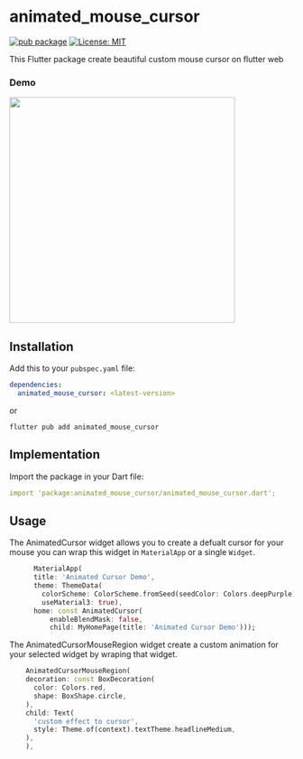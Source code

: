# animated_mouse_cursor

[![pub package](https://img.shields.io/pub/v/animated_mouse_cursor.svg)](https://pub.dartlang.org/packages/animated_mouse_cursor)
[![License: MIT](https://img.shields.io/badge/license-MIT-blue.svg)](https://opensource.org/licenses/MIT)

This Flutter package create beautiful custom mouse cursor on flutter web

### Demo

<IMG height="400px" src="https://github.com/shyamexe/scrollable_tab_view/assets/93277108/7ffe8424-097a-4b4c-8d8d-1dc62ce93448"></IMG>

## Installation

Add this to your `pubspec.yaml` file:

```yaml
dependencies:
  animated_mouse_cursor: <latest-version>
```

or

```shell
flutter pub add animated_mouse_cursor
```

## Implementation

Import the package in your Dart file:

```yaml
import 'package:animated_mouse_cursor/animated_mouse_cursor.dart';
```

## Usage

The AnimatedCursor widget allows you to create a defualt cursor for your mouse you can wrap this widget in `MaterialApp` or a single `Widget`.

```dart
      MaterialApp(
      title: 'Animated Cursor Demo',
      theme: ThemeData(
        colorScheme: ColorScheme.fromSeed(seedColor: Colors.deepPurple),
        useMaterial3: true),
      home: const AnimatedCursor(
          enableBlendMask: false,
          child: MyHomePage(title: 'Animated Cursor Demo')));

```

The AnimatedCursorMouseRegion widget create a custom animation for your selected widget by wraping that widget.

```dart
    AnimatedCursorMouseRegion(
    decoration: const BoxDecoration(
      color: Colors.red,
      shape: BoxShape.circle,
    ),
    child: Text(
      'custom effect to cursor',
      style: Theme.of(context).textTheme.headlineMedium,
    ),
    ),
```

